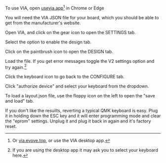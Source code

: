 To use VIA, open [usevia.app](https://usevia.app/)[^1] in Chrome or Edge

You will need the VIA JSON file for your board, which you should be able to get from the manufacturer's website.

Open VIA, and click on the gear icon to open the SETTINGS tab.

Select the option to enable the design tab.

Click on the paintbrush icon to open the DESIGN tab.

Load the file. If you get error messages toggle the V2 settings option and try again.[^2]

Click the keyboard icon to go back to the CONFIGURE tab.

Click "authorize device" and select your keyboard from the dropdown.

To load a layout.json file, use the floppy icon on the left to open the "save and load" tab.

If you don't like the resuilts, reverting a typical QMK keyboard is easy. Plug it in holding down the ESC key and it will enter programming mode and clear the "eprom" settings. Unplug it and plug it back in again and it's factory reset.

[^1]: Or [via.evove.top](https://via.evove.top), or use the VIA desktop app.
[^2]: If you are using the desktop app it may ask you to select your keyboard here.
